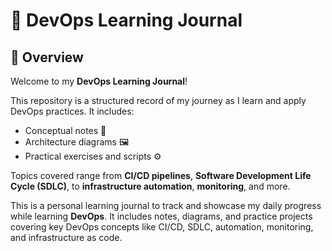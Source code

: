 # 🚀 DevOps Learning Journal

## 📖 Overview
Welcome to my **DevOps Learning Journal**!

This repository is a structured record of my journey as I learn and apply DevOps practices. It includes:
- Conceptual notes 🧠
- Architecture diagrams 🖼️
- Practical exercises and scripts ⚙️

Topics covered range from **CI/CD pipelines**, **Software Development Life Cycle (SDLC)**, to **infrastructure automation**, **monitoring**, and more.

This is a personal learning journal to track and showcase my daily progress while learning **DevOps**. It includes notes, diagrams, and practice projects covering key DevOps concepts like CI/CD, SDLC, automation, monitoring, and infrastructure as code.
